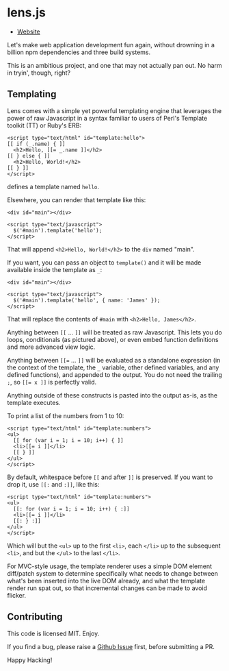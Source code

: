 lens.js
=======

- [Website][website]

Let's make web application development fun again, without drowning in a
billion npm dependencies and three build systems.

This is an ambitious project, and one that may not actually pan out.
No harm in tryin', though, right?

Templating
----------

Lens comes with a simple yet powerful templating engine that leverages the
power of raw Javascript in a syntax familiar to users of Perl's Template
toolkit (TT) or Ruby's ERB:

```
<script type="text/html" id="template:hello">
[[ if (_.name) { ]]
  <h2>Hello, [[= _.name ]]</h2>
[[ } else { ]]
  <h2>Hello, World!</h2>
[[ } ]]
</script>
```

defines a template named `hello`.

Elsewhere, you can render that template like this:

```
<div id="main"></div>

<script type="text/javascript">
  $('#main').template('hello');
</script>
```

That will append `<h2>Hello, World!</h2>` to the `div` named "main".

If you want, you can pass an object to `template()` and it will be
made available inside the template as `_`:

```
<div id="main"></div>

<script type="text/javascript">
  $('#main').template('hello', { name: 'James' });
</script>
```

That will replace the contents of `#main` with `<h2>Hello,
James</h2>`.

Anything between `[[` ... `]]` will be treated as raw Javascript.
This lets you do loops, conditionals (as pictured above), or even
embed function definitions and more advanced view logic.

Anything between `[[=` ... `]]` will be evaluated as a standalone
expression (in the context of the template, the `_` variable,
other defined variables, and any defined functions), and appended
to the output.  You do not need the trailing `;`, so `[[= x ]]` is
perfectly valid.

Anything outside of these constructs is pasted into the output
as-is, as the template executes.

To print a list of the numbers from 1 to 10:

```
<script type="text/html" id="template:numbers">
<ul>
  [[ for (var i = 1; i = 10; i++) { ]]
  <li>[[= i ]]</li>
  [[ } ]]
</ul>
</script>
```

By default, whitespace before `[[` and after `]]` is preserved.
If you want to drop it, use `[[:` and `:]]`, like this:

```
<script type="text/html" id="template:numbers">
<ul>
  [[: for (var i = 1; i = 10; i++) { :]]
  <li>[[= i ]]</li>
  [[: } :]]
</ul>
</script>
```

Which will but the `<ul>` up to the first `<li>`, each `</li>` up
to the subsequent `<li>`, and but the `</ul>` to the last `</li>`.

For MVC-style usage, the template renderer uses a simple DOM
element diff/patch system to determine specifically what needs to
change between what's been inserted into the live DOM already, and
what the template render run spat out, so that incremental changes
can be made to avoid flicker.

Contributing
------------
This code is licensed MIT.  Enjoy.

If you find a bug, please raise a [Github Issue][issues] first,
before submitting a PR.

Happy Hacking!

[website]: http://lensjs.com
[issues]:  https://github.com/huntprod/lensjs/issues
